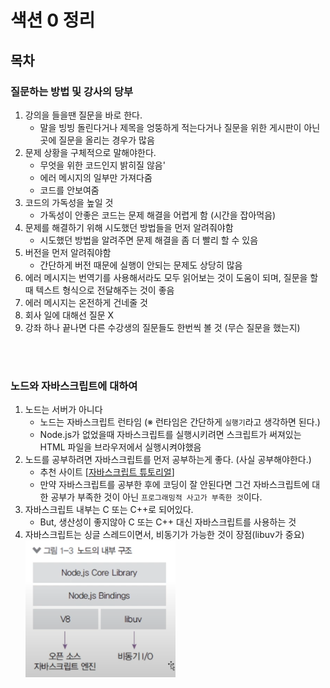 # 색션 0 정리

## 목차



### 질문하는 방법 및 강사의 당부

1. 강의을 들을땐 질문을 바로 한다.<br/>
   - 말을 빙빙 돌린다거나 제목을 엉뚱하게 적는다거나 질문을 위한 게시판이 아닌 곳에 질문을 올리는 경우가 많음
2. 문제 상황을 구체적으로 말해야한다.
   - 무엇을 위한 코드인지 밝히질 않음'
   - 에러 메시지의 일부만 가져다줌
   - 코드를 안보여줌
3. 코드의 가독성을 높일 것
   - 가독성이 안좋은 코드는 문제 해결을 어렵게 함 (시간을 잡아먹음)
4. 문제를 해결하기 위해 시도했던 방법들을 먼저 알려줘야함
   - 시도했던 방법을 알려주면 문제 해결을 좀 더 빨리 할 수 있음
5. 버전을 먼저 알려줘야함
   - 간단하게 버전 때문에 실행이 안되는 문제도 상당히 많음
6. 에러 메시지는 번역기를 사용해서라도 모두 읽어보는 것이 도움이 되며, 질문을 할때 텍스트 형식으로 전달해주는 것이 좋음
7. 에러 메시지는 온전하게 건네줄 것
8. 회사 일에 대해선 질문 X
9. 강좌 하나 끝나면 다른 수강생의 질문들도 한번씩 볼 것 (무슨 질문을 했는지)
<br/>
<br/>

### 노드와 자바스크립트에 대하여

1. 노드는 서버가 아니다
   - 노드는 자바스크립트 런타임 (※ 런타임은 간단하게 `실행기`라고 생각하면 된다.)
   - Node.js가 없었을때 자바스크립트를 실행시키려면 스크립트가 써져있는 HTML 파일을 브라우저에서 실행시켜야했음
2. 노드를 공부하려면 자바스크립트를 먼저 공부하는게 좋다. (사실 공부해야한다.)
   - 추천 사이트 [[자바스크립트 튜토리얼](https://ko.javascript.info)]
   - 만약 자바스크립트를 공부한 후에 코딩이 잘 안된다면 그건 자바스크립트에 대한 공부가 부족한 것이 아닌 `프로그래밍적 사고가 부족한 것`이다.
3. 자바스크립트 내부는 C 또는 C++로 되어있다.
   - But, 생산성이 좋지않아 C 또는 C++ 대신 자바스크립트를 사용하는 것
4. 자바스크립트는 싱글 스레드이면서, 비동기가 가능한 것이 장점(libuv가 중요)<br/>
   <img src="./image/node_internal_structure.png" height="50%" width="50%"/>
   